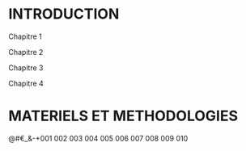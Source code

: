 # INTRODUCTION 
Chapitre 1

Chapitre 2

Chapitre 3

Chapitre 4

# MATERIELS ET METHODOLOGIES 

@#€_&-+001
002
003
004
005
006
007
008
009
010